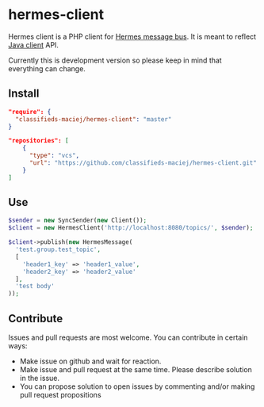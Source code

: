 # hermes-client
Hermes client is a PHP client for [Hermes message bus](http://hermes.allegro.tech/). It is meant to reflect [Java client](https://github.com/allegro/hermes) API.

Currently this is development version so please keep in mind that everything can change.

## Install
```json
"require": {
  "classifieds-maciej/hermes-client": "master"
}

"repositories": [
    {
      "type": "vcs",
      "url": "https://github.com/classifieds-maciej/hermes-client.git"
    }
]
```

## Use
```php
$sender = new SyncSender(new Client());
$client = new HermesClient('http://localhost:8080/topics/', $sender);

$client->publish(new HermesMessage(
  'test.group.test_topic', 
  [
    'header1_key' => 'header1_value',
    'header2_key' => 'header2_value'
  ], 
  'test body'
));
```

## Contribute
Issues and pull requests are most welcome. You can contribute in certain ways:
* Make issue on github and wait for reaction.
* Make issue and pull request at the same time. Please describe solution in the issue.
* You can propose solution to open issues by commenting and/or making pull request propositions